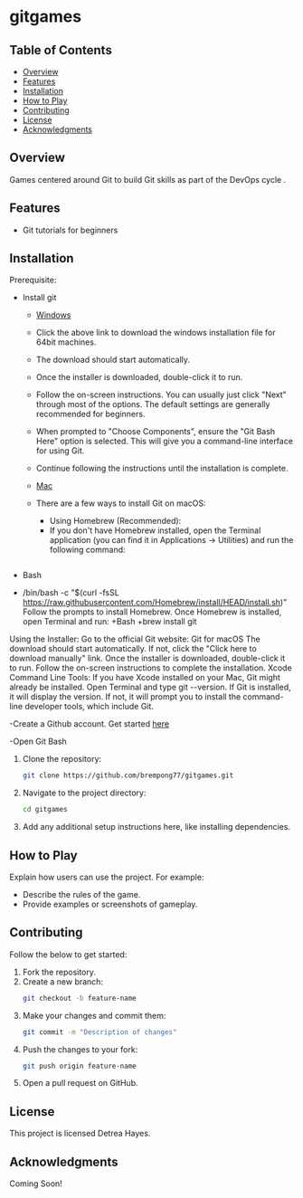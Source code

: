 # gitgames

## Table of Contents
- [Overview](#overview)
- [Features](#features)
- [Installation](#installation)
- [How to Play](#how-to-play)
- [Contributing](#contributing)
- [License](#license)
- [Acknowledgments](#acknowledgments)

## Overview
Games centered around Git to build Git skills as part of the DevOps cycle .

## Features
- Git tutorials for beginners

## Installation

Prerequisite: 
- Install git 
   - [Windows](https://github.com/git-for-windows/git/releases/download/v2.49.0.windows.1/Git-2.49.0-64-bit.exe) 
    - Click the above link to download the windows installation file for 64bit machines.
    - The download should start automatically.
    - Once the installer is downloaded, double-click it to run.
    - Follow the on-screen instructions. You can usually just click "Next" through most of the options. The default settings are generally recommended for beginners.
    - When prompted to "Choose Components", ensure the "Git Bash Here" option is selected. This will give you a command-line interface for using Git.
    - Continue following the instructions until the installation is complete.

   - [Mac](https://git-scm.com/downloads/mac)
    - There are a few ways to install Git on macOS:

      - Using Homebrew (Recommended):
      - If you don't have Homebrew installed, open the Terminal application (you can find it in Applications -> Utilities) and run the following command:
        ```bash
+ Bash

+ /bin/bash -c "$(curl -fsSL https://raw.githubusercontent.com/Homebrew/install/HEAD/install.sh)"
Follow the prompts to install Homebrew.
Once Homebrew is installed, open Terminal and run:
+Bash
+brew install git

Using the Installer:
Go to the official Git website: Git for macOS
The download should start automatically. If not, click the "Click here to download manually" link.
Once the installer is downloaded, double-click it to run.
Follow the on-screen instructions to complete the installation.
Xcode Command Line Tools: If you have Xcode installed on your Mac, Git might already be installed. Open Terminal and type git --version. If Git is installed, it will display the version. If not, it will prompt you to install the command-line developer tools, which include Git. 
   

-Create a Github account. Get started [here](https://github.com/)

-Open Git Bash 
1. Clone the repository:
   ```bash
   git clone https://github.com/brempong77/gitgames.git
   ```
2. Navigate to the project directory:
   ```bash
   cd gitgames
   ```
3. Add any additional setup instructions here, like installing dependencies.

## How to Play
Explain how users can use the project. For example:
- Describe the rules of the game.
- Provide examples or screenshots of gameplay.

## Contributing
Follow the below to get started:
1. Fork the repository.
2. Create a new branch:
   ```bash
   git checkout -b feature-name
   ```
3. Make your changes and commit them:
   ```bash
   git commit -m "Description of changes"
   ```
4. Push the changes to your fork:
   ```bash
   git push origin feature-name
   ```
5. Open a pull request on GitHub.

## License

This project is licensed Detrea Hayes.

## Acknowledgments
Coming Soon!


